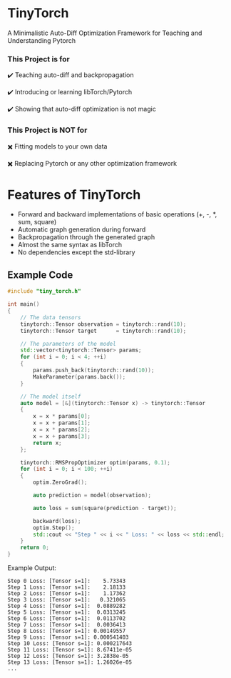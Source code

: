 # TinyTorch
A Minimalistic Auto-Diff Optimization Framework for Teaching and Understanding Pytorch


### This Project is for

:heavy_check_mark: Teaching auto-diff and backpropagation

:heavy_check_mark: Introducing or learning libTorch/Pytorch

:heavy_check_mark: Showing that auto-diff optimization is not magic


### This Project is NOT for

:heavy_multiplication_x: Fitting models to your own data

:heavy_multiplication_x: Replacing Pytorch or any other optimization framework


# Features of TinyTorch

* Forward and backward implementations of basic operations (+, -, *, sum, square)
* Automatic graph generation during forward
* Backpropagation through the generated graph
* Almost the same syntax as libTorch
* No dependencies except the std-library

## Example Code

```c++
#include "tiny_torch.h"

int main()
{
    // The data tensors
    tinytorch::Tensor observation = tinytorch::rand(10);
    tinytorch::Tensor target      = tinytorch::rand(10);

    // The parameters of the model
    std::vector<tinytorch::Tensor> params;
    for (int i = 0; i < 4; ++i)
    {
        params.push_back(tinytorch::rand(10));
        MakeParameter(params.back());
    }

    // The model itself
    auto model = [&](tinytorch::Tensor x) -> tinytorch::Tensor
    {
        x = x * params[0];
        x = x + params[1];
        x = x * params[2];
        x = x + params[3];
        return x;
    };

    tinytorch::RMSPropOptimizer optim(params, 0.1);
    for (int i = 0; i < 100; ++i)
    {
        optim.ZeroGrad();

        auto prediction = model(observation);

        auto loss = sum(square(prediction - target));

        backward(loss);
        optim.Step();
        std::cout << "Step " << i << " Loss: " << loss << std::endl;
    }
    return 0;
}
```

Example Output:
```
Step 0 Loss: [Tensor s=1]:    5.73343 
Step 1 Loss: [Tensor s=1]:    2.18133 
Step 2 Loss: [Tensor s=1]:    1.17362 
Step 3 Loss: [Tensor s=1]:   0.321065 
Step 4 Loss: [Tensor s=1]:  0.0889282 
Step 5 Loss: [Tensor s=1]:  0.0313245 
Step 6 Loss: [Tensor s=1]:  0.0113702 
Step 7 Loss: [Tensor s=1]:  0.0036413 
Step 8 Loss: [Tensor s=1]: 0.00149557 
Step 9 Loss: [Tensor s=1]: 0.000541403 
Step 10 Loss: [Tensor s=1]: 0.000217643 
Step 11 Loss: [Tensor s=1]: 8.67411e-05 
Step 12 Loss: [Tensor s=1]: 3.2838e-05 
Step 13 Loss: [Tensor s=1]: 1.26026e-05 
...
```

